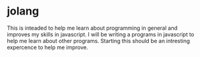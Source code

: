 # jolang

  This is inteaded to help me learn about programming in general and improves my skills in javascript.
I will be writing a programs in javascript to help me learn about other programs. Starting this should 
be an intresting expercence to help me improve.
